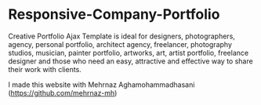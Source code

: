 # Responsive-Company-Portfolio
Creative Portfolio Ajax Template is ideal for designers, photographers, agency, personal portfolio, architect agency, freelancer, photography studios, musician, painter portfolio, artworks, art, artist portfolio, freelance designer and those who need an easy, attractive and effective way to share their work with clients.

I made this website with Mehrnaz Aghamohammadhasani (https://github.com/mehrnaz-mh)
